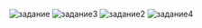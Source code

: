 ![задание](https://user-images.githubusercontent.com/67784048/157656593-4922919e-5bd6-4895-b355-86fec51d924f.png)
![задание3](https://user-images.githubusercontent.com/67784048/157656657-2ac8e90c-0360-4147-aefb-f037cd73f3cd.png)
![задание2](https://user-images.githubusercontent.com/67784048/157656635-6cc8e740-a676-40f0-9e38-0ab1586021c9.png)
![задание4](https://user-images.githubusercontent.com/67784048/157656669-74a62f20-ca2b-4bbd-8e0b-7371322bff9e.png)

   
